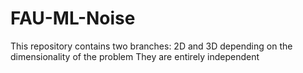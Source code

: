 # FAU-ML-Noise
This repository contains two branches: 2D and 3D depending on the dimensionality of the problem
They are entirely independent 
